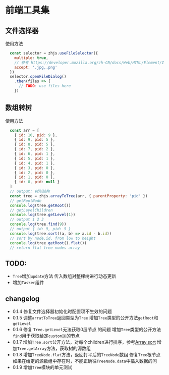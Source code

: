 # 前端工具集

## 文件选择器

使用方法

```js
  const selector = zhjs.useFileSelector({
    multiple: true,
    // 参考 https://developer.mozilla.org/zh-CN/docs/Web/HTML/Element/Input/file#accept
    accept: '.jpg,.png'
  })
  selector.openFileDialog()
    .then(files => {
      // TODO: use files here
    })
```

## 数组转树
使用方法
```js
  const arr = [
    { id: 10, pid: 9 },
    { id: 9, pid: 5 },
    { id: 8, pid: 5 },
    { id: 7, pid: 2 },
    { id: 6, pid: 1 },
    { id: 5, pid: 1 },
    { id: 4, pid: 1 },
    { id: 3, pid: 0 },
    { id: 2, pid: 0 },
    { id: 1, pid: 0 },
    { id: 0, pid: null }
  ]
  // output: 树形结构
  const tree = zhjs.arrayToTree(arr, { parentProperty: 'pid' })
  // getRootNode
  console.log(tree.getRoot())
  // getLevelChildren
  console.log(tree.getLevel(1))
  // output 1 2 3
  console.log(tree.find(9))
  // output { id: 9, pid: 5 }
  console.log(tree.sort((a, b) => a.id - b.id))
  // sort by node.id, from low to height
  console.log(tree.getRoot().flat())
  // return flat tree nodes array
```

## TODO:
- `Tree`增加`update`方法 传入数组对整棵树进行动态更新
- 增加`Tasker`组件

## changelog
- 0.1.4
  修复文件选择器初始化时配置项不生效的问题
- 0.1.5
  调整`arratToTree`返回类型为`Tree`
  增加`Tree`类型的公开方法`getRoot`和`getLevel`
- 0.1.6
  修复 `Tree.getLevel`无法获取0层节点 的问题
  增加`Tree`类型的公开方法`find`用于获取给定`customID`的节点
- 0.1.7
  增加`Tree.sort`公开方法，对每个children进行排序，参考[Array.sort](https://cgi.cse.unsw.edu.au/~cs2041/doc/MDN_javascript_reference/Web/JavaScript/Reference/Global_Objects/Array/sort.html#:~:text=Array.prototype.sort%28%29%20-%20JavaScript%20%7C%20MDN%20The%20sort%28%29%20method,array%20in%20place%20and%20returns%20the%20sorted%20array.)
  增加`Tree.getArray`方法，获取树的源数组
- 0.1.8
  增加`TreeNode.flat`方法，返回打平后的`TreeNode`数组
  修复`Tree`根节点如果在给定的源数组中存在时，不能正确往`TreeNode.data`中插入数据的问
- 0.1.9
  增加`Tree`模块的单元测试